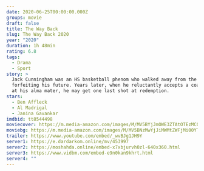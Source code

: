 ```yaml
---
date: 2020-06-25T00:00:00.000Z
groups: movie
draft: false
title: The Way Back
slug: The Way Back 2020
year: "2020"
duration: 1h 48min
rating: 6.8
tags:
  - Drama
  - Sport
story: >
  Jack Cunningham was an HS basketball phenom who walked away from the game,
  forfeiting his future. Years later, when he reluctantly accepts a coaching job
  at his alma mater, he may get one last shot at redemption.
stars:
  - Ben Affleck
  - Al Madrigal
  - Janina Gavankar
imdbid: tt8544498
moviecover: https://m.media-amazon.com/images/M/MV5BYjJmOWE3ZTAtOTEzMC00OTEzLWJlMWUtYjA3ZDQwYTE5YmUyXkEyXkFqcGdeQXVyNDg4NjY5OTQ@._V1_SY1000_CR0,0,674,1000_AL_.jpg
moviebg: https://m.media-amazon.com/images/M/MV5BNzMwYjJiMWMtZWFjMi00YTI5LTg1NzctNWRiNjg5NmQ4ZTgzXkEyXkFqcGdeQXVyNTQ3NzA4NzY@._V1_SX1777_CR0,0,1777,741_AL_.jpg
trailer: https://www.youtube.com/embed/_wvBJg1JH9Y
server1: https://e.dardarkom.online/mv/453997
server2: https://moshahda.online/embed-x7xbjurvh0zl-640x360.html
server3: https://www.vidbm.com/embed-e9n0kan9khrt.html
server4: ""
---
```

